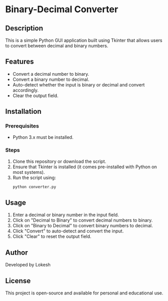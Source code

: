# Binary-Decimal Converter

## Description
This is a simple Python GUI application built using Tkinter that allows users to convert between decimal and binary numbers.

## Features
- Convert a decimal number to binary.
- Convert a binary number to decimal.
- Auto-detect whether the input is binary or decimal and convert accordingly.
- Clear the output field.

## Installation
### Prerequisites
- Python 3.x must be installed.

### Steps
1. Clone this repository or download the script.
2. Ensure that Tkinter is installed (it comes pre-installed with Python on most systems).
3. Run the script using:
   ```sh
   python converter.py
   ```

## Usage
1. Enter a decimal or binary number in the input field.
2. Click on "Decimal to Binary" to convert decimal numbers to binary.
3. Click on "Binary to Decimal" to convert binary numbers to decimal.
4. Click "Convert" to auto-detect and convert the input.
5. Click "Clear" to reset the output field.

## Author
Developed by Lokesh

## License
This project is open-source and available for personal and educational use.

